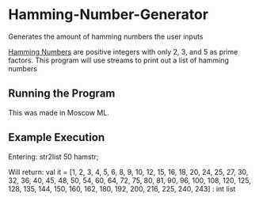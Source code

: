 # Hamming-Number-Generator
Generates the amount of hamming numbers the user inputs

[Hamming Numbers](http://en.wikipedia.org/wiki/Regular_number) are positive integers with only 2, 3, and 5 as prime factors. This program will use streams to print out a list of hamming numbers

Running the Program
---
This was made in Moscow ML. 

Example Execution
---
Entering:
str2list 50 hamstr;

Will return:
val it = [1, 2, 3, 4, 5, 6, 8, 9, 10, 12, 15, 16, 18, 20, 24, 25, 27, 30, 32, 36, 40, 45, 48, 50, 54, 60, 64, 72, 75, 80, 81, 90, 96, 100, 108, 120, 125, 128, 135, 144, 150, 160, 162, 180, 192, 200, 216, 225, 240, 243] :
int list
